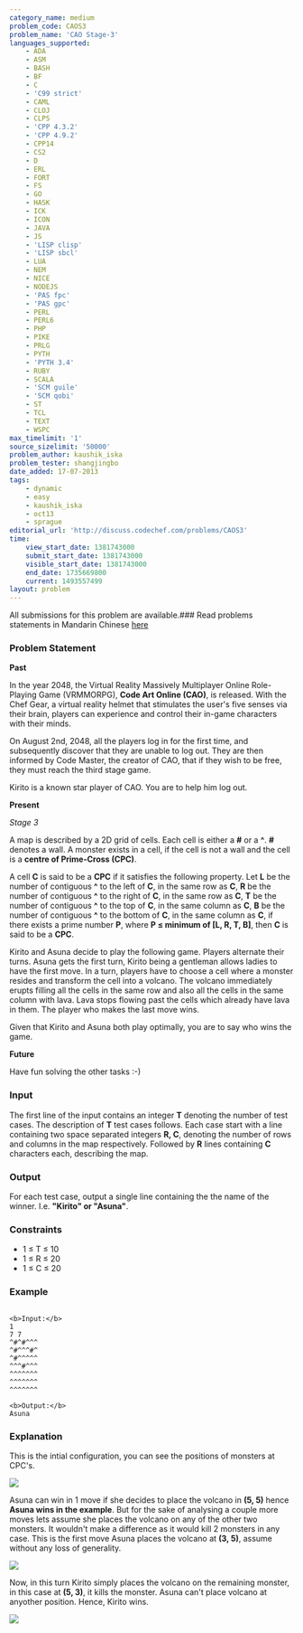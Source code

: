 ```yaml
---
category_name: medium
problem_code: CAOS3
problem_name: 'CAO Stage-3'
languages_supported:
    - ADA
    - ASM
    - BASH
    - BF
    - C
    - 'C99 strict'
    - CAML
    - CLOJ
    - CLPS
    - 'CPP 4.3.2'
    - 'CPP 4.9.2'
    - CPP14
    - CS2
    - D
    - ERL
    - FORT
    - FS
    - GO
    - HASK
    - ICK
    - ICON
    - JAVA
    - JS
    - 'LISP clisp'
    - 'LISP sbcl'
    - LUA
    - NEM
    - NICE
    - NODEJS
    - 'PAS fpc'
    - 'PAS gpc'
    - PERL
    - PERL6
    - PHP
    - PIKE
    - PRLG
    - PYTH
    - 'PYTH 3.4'
    - RUBY
    - SCALA
    - 'SCM guile'
    - 'SCM qobi'
    - ST
    - TCL
    - TEXT
    - WSPC
max_timelimit: '1'
source_sizelimit: '50000'
problem_author: kaushik_iska
problem_tester: shangjingbo
date_added: 17-07-2013
tags:
    - dynamic
    - easy
    - kaushik_iska
    - oct13
    - sprague
editorial_url: 'http://discuss.codechef.com/problems/CAOS3'
time:
    view_start_date: 1381743000
    submit_start_date: 1381743000
    visible_start_date: 1381743000
    end_date: 1735669800
    current: 1493557499
layout: problem
---
```

All submissions for this problem are available.###  Read problems statements in Mandarin Chinese [here](http://www.codechef.com/download/translated/OCT13/mandarin/CAOS3.pdf )

### Problem Statement

**Past**

In the year 2048, the Virtual Reality Massively Multiplayer Online Role-Playing Game (VRMMORPG), **Code Art Online (CAO)**, is released. With the Chef Gear, a virtual reality helmet that stimulates the user's five senses via their brain, players can experience and control their in-game characters with their minds.

On August 2nd, 2048, all the players log in for the first time, and subsequently discover that they are unable to log out. They are then informed by Code Master, the creator of CAO, that if they wish to be free, they must reach the third stage game.

Kirito is a known star player of CAO. You are to help him log out.

**Present**

_Stage 3_

A map is described by a 2D grid of cells. Each cell is either a **\#** or a **^**. **\#** denotes a wall. A monster exists in a cell, if the cell is not a wall and the cell is a **centre of Prime-Cross (CPC)**.

A cell **C** is said to be a **CPC** if it satisfies the following property. Let **L** be the number of contiguous **^** to the left of **C**, in the same row as **C**, **R** be the number of contiguous **^** to the right of **C**, in the same row as **C**, **T** be the number of contiguous **^** to the top of **C**, in the same column as **C**, **B** be the number of contiguous **^** to the bottom of **C**, in the same column as **C**, if there exists a prime number **P**, where **P ≤ minimum of \[L, R, T, B\]**, then **C** is said to be a **CPC**.

Kirito and Asuna decide to play the following game. Players alternate their turns. Asuna gets the first turn, Kirito being a gentleman allows ladies to have the first move. In a turn, players have to choose a cell where a monster resides and transform the cell into a volcano. The volcano immediately erupts filling all the cells in the same row and also all the cells in the same column with lava. Lava stops flowing past the cells which already have lava in them. The player who makes the last move wins.

Given that Kirito and Asuna both play optimally, you are to say who wins the game.

**Future**

Have fun solving the other tasks :-)

### Input

The first line of the input contains an integer **T** denoting the number of test cases. The description of **T** test cases follows. Each case start with a line containing two space separated integers **R, C**, denoting the number of rows and columns in the map respectively. Followed by **R** lines containing **C** characters each, describing the map.

### Output

For each test case, output a single line containing the the name of the winner. I.e. **"Kirito" or "Asuna"**.

### Constraints

- 1 ≤ T ≤ 10
- 1 ≤ R ≤ 20
- 1 ≤ C ≤ 20

### Example

```

<b>Input:</b>
1
7 7
^#^#^^^
^#^^^#^
^#^^^^^
^^^#^^^
^^^^^^^
^^^^^^^
^^^^^^^

<b>Output:</b>
Asuna

```
### Explanation

This is the intial configuration, you can see the positions of monsters at CPC's.

![](//www.codechef.com/download/caos3-1.png)

Asuna can win in 1 move if she decides to place the volcano in **(5, 5)** hence **Asuna wins in the example**. But for the sake of analysing a couple more moves lets assume she places the volcano on any of the other two monsters.
It wouldn't make a difference as it would kill 2 monsters in any case. This is the first move Asuna places the volcano at **(3, 5)**, assume without any loss of generality.

![](//www.codechef.com/download/caos3-2.png)

Now, in this turn Kirito simply places the volcano on the remaining monster, in this case at **(5, 3)**, it kills the monster. Asuna can't place volcano at anyother position. Hence, Kirito wins.

![](//www.codechef.com/download/caos3-3.png)